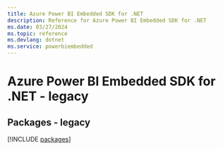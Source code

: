 ```yaml
---
title: Azure Power BI Embedded SDK for .NET
description: Reference for Azure Power BI Embedded SDK for .NET
ms.date: 03/27/2024
ms.topic: reference
ms.devlang: dotnet
ms.service: powerbiembedded
---
```

# Azure Power BI Embedded SDK for .NET - legacy
## Packages - legacy
[!INCLUDE [packages](power-bi-embedded-index.md)]